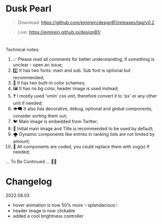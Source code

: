 # Dusk Pearl
> Download: https://github.com/eimirein/designB1/releases/tag/v0.2

> Live: https://eimirein.github.io/designB1/
#
Technical notes:
1. ✅ Please read all comments for better understanding, if something is unclear - open an issue;
2. 2️⃣ It has two fonts: main and sub. Sub font is optional but recommended;
3. 🎨 It has two built-in color schemes;
4. 🖼 It has no bg color, header image is used instead;
5. ❓ I mostly used 'vmin' css unit, therefore convert it to 'px' or any other unit if needed;
6. 👁‍🗨 It also has decorative, debug, optional and global components, consider sorting them out;
7. 🐦 Main image is embedded from Twitter;
8. 💖 Initial main image and Title is recommended to be used by default;
9. 🌪 Dynamic components like entries in ranking lists are not limited by amount;
10. 🧩 All components are coded, you could replace them with svg(s) if needed;

... To Be Continued ... 🐾💤
# Changelog
2022.08.03
- hover animation is now 50% more ✨splendacious✨
- header image is now clickable
- added a cool brightness controller
